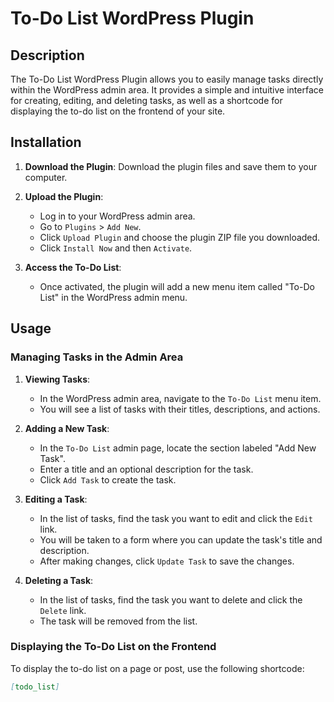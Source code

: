 # To-Do List WordPress Plugin

## Description

The To-Do List WordPress Plugin allows you to easily manage tasks directly within the WordPress admin area. It provides a simple and intuitive interface for creating, editing, and deleting tasks, as well as a shortcode for displaying the to-do list on the frontend of your site.

## Installation

1. **Download the Plugin**: Download the plugin files and save them to your computer.

2. **Upload the Plugin**:
    - Log in to your WordPress admin area.
    - Go to `Plugins` > `Add New`.
    - Click `Upload Plugin` and choose the plugin ZIP file you downloaded.
    - Click `Install Now` and then `Activate`.

3. **Access the To-Do List**:
    - Once activated, the plugin will add a new menu item called "To-Do List" in the WordPress admin menu.

## Usage

### Managing Tasks in the Admin Area

1. **Viewing Tasks**:
    - In the WordPress admin area, navigate to the `To-Do List` menu item.
    - You will see a list of tasks with their titles, descriptions, and actions.

2. **Adding a New Task**:
    - In the `To-Do List` admin page, locate the section labeled "Add New Task".
    - Enter a title and an optional description for the task.
    - Click `Add Task` to create the task.

3. **Editing a Task**:
    - In the list of tasks, find the task you want to edit and click the `Edit` link.
    - You will be taken to a form where you can update the task's title and description.
    - After making changes, click `Update Task` to save the changes.

4. **Deleting a Task**:
    - In the list of tasks, find the task you want to delete and click the `Delete` link.
    - The task will be removed from the list.

### Displaying the To-Do List on the Frontend

To display the to-do list on a page or post, use the following shortcode:

```markdown
[todo_list]

